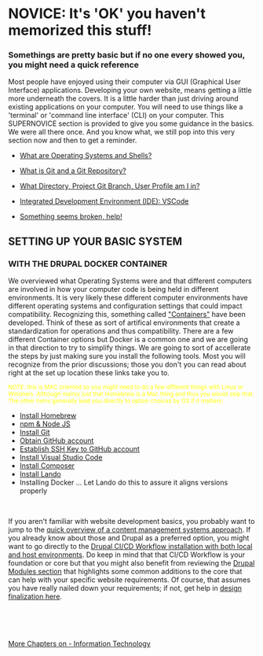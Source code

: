 # NOVICE: It's 'OK' you haven't memorized this stuff!

### Somethings are pretty basic but if no one every showed you, you might need a quick reference
Most people have enjoyed using their computer via GUI (Graphical User Interface) applications.  Developing your own website, means getting a little  more underneath the covers. It is a little harder than just driving around existing applications on your computer.  You will need to use things like a 'terminal' or 'command line interface' (CLI) on your computer.  This SUPERNOVICE section is provided to give you some guidance in the basics.  We were all there once.  And you know what, we still pop into this very section now and then to get a reminder. 

- [What are Operating Systems and Shells?](operating&shells.md)

- [What is Git and a Git Repository?](gitbasics.md)

- [What Directory, Project Git Branch, User Profile am I in?](WhereAmI.md)

- [Integrated Development Environment (IDE): VSCode](ide.md)

- [Something seems broken, help!](diagnostics.md)

## SETTING UP YOUR BASIC SYSTEM
### WITH THE DRUPAL DOCKER CONTAINER 

We overviewed what Operating Systems were and that different computers are involved in how your computer code is being held in different environments.  It is very likely these different computer environments have different operating systems and configuration settings that could impact compatibility.  Recognizing this, something called ["Containers"](https://www.docker.com/resources/what-container/) have been developed.  Think of these as sort of artifical environments that create a standardization for operations and thus compatibility.  There are a few different Container options but Docker is a common one and we are going in that direction to try to simplify things. We are going to sort of accellerate the steps by just making sure you install the following tools.  Most you will recognize from the prior discussions; those you don't you can read about right at the set up location these links take you to.

<small><font color=yellow> NOTE: this is MAC oriented so you might need to do a few different things with Linux or Windows. Although mainly just that Homebrew is a Mac thing and thus you would skip that. The other items generally lead you directly to option choices by OS if it matters:</font></small> <br>

* [Install Homebrew](https://brew.sh/)
* [npm & Node JS](../book/npmnodejs.md)
* [Install Git](https://git-scm.com/book/en/v2/Getting-Started-Installing-Git)
* [Obtain GitHub account](https://docs.github.com/en/get-started/signing-up-for-github/signing-up-for-a-new-github-account)
* [Establish SSH Key to GitHub account](../book/ssh.md)
* [Install Visual Studio Code](https://code.visualstudio.com/download)
* [Install Composer](https://www.drupal.org/docs/develop/using-composer)
* [Install Lando](https://docs.lando.dev/getting-started/installation.html)
* Installing Docker ... Let Lando do this to assure it aligns versions properly

<br>

If you aren't familiar with website development basics, you probably want to jump to the [quick overview of a content management systems approach](infotechoverview.md#content-management-systems).  If you already know about those and Drupal as a preferred option, you might want to go directly to the [Drupal CI/CD Workflow installation with both local and host environments](drupalcicd.md).  Do keep in mind that that CI/CD Workflow is your foundation or core but that you might also benefit from reviewing the [Drupal Modules section](../chapters.md#drupal-modules) that highlights some common additions to the core that can help with your specific website requirements. Of course, that assumes you have really nailed down your requirements; if not, get help in [design finalization here](../book/opensource.md#design-your-site).

<br>
<br>
<br>

[More Chapters on - Information Technology](../chapters.md#information-technology)

